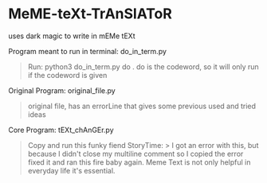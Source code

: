 # MeME-teXt-TrAnSlAToR
uses dark magic to write in mEMe tEXt

Program meant to run in terminal: 
do_in_term.py	
> Run: python3 do_in_term.py do
.
> do is the codeword, so it will only run if the codeword is given

Original Program:
original_file.py
> original file, has an errorLine that gives some previous used and tried ideas

Core Program:
tEXt_chAnGEr.py	
  > Copy and run this funky fiend
  StoryTime:
      > I got an error with this, but because I didn't close my multiline comment so I copied the error fixed it
        and ran this fire baby again. Meme Text is not only helpful in everyday life it's essential.
